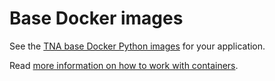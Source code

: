 # Base Docker images

See the [TNA base Docker Python images](https://github.com/nationalarchives/docker) for your application.

Read [more information on how to work with containers](../technology/infrastructure/containers.md).
